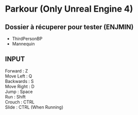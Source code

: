 # Parkour (Only Unreal Engine 4)
## Dossier à récuperer pour tester (ENJMIN)
- ThirdPersonBP  
- Mannequin  

## INPUT
Forward : Z  
Move Left : Q  
Backwards : S  
Move Right : D  
Jump : Space  
Run : Shift  
Crouch : CTRL  
Slide : CTRL (When Running)  
